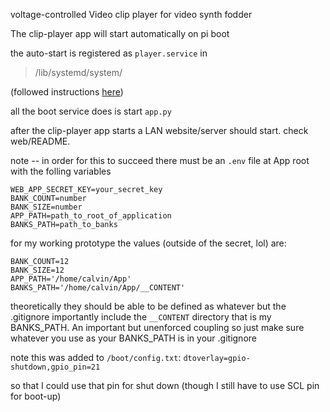 voltage-controlled Video clip player for video synth fodder

The clip-player app will start automatically on pi boot

the auto-start is registered as `player.service` in
> /lib/systemd/system/

(followed instructions [here](https://www.makeuseof.com/what-is-systemd-launch-programs-raspberry-pi/))

all the boot service does is start `app.py`

after the clip-player app starts a LAN website/server should start. check web/README.


note -- in order for this to succeed there must be an `.env` file at App root with the folling variables
```
WEB_APP_SECRET_KEY=your_secret_key
BANK_COUNT=number
BANK_SIZE=number
APP_PATH=path_to_root_of_application
BANKS_PATH=path_to_banks
```


for my working prototype the values (outside of the secret, lol) are:
```
BANK_COUNT=12
BANK_SIZE=12
APP_PATH='/home/calvin/App'
BANKS_PATH='/home/calvin/App/__CONTENT'
```


theoretically they should be able to be defined as whatever but the .gitignore importantly include the `__CONTENT` directory that is my BANKS_PATH. An important but unenforced coupling so just make sure whatever you use as your BANKS_PATH is in your .gitignore


note this was added to `/boot/config.txt`:
`dtoverlay=gpio-shutdown,gpio_pin=21`

so that I could use that pin for shut down (though I still have to use SCL pin for boot-up)
